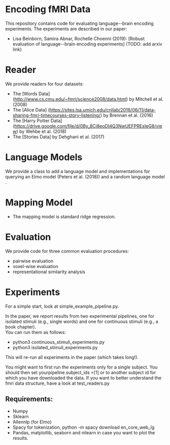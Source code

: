 # Encoding fMRI Data
This repository contains code for evaluating language--brain encoding experiments. The experiments are described in our paper:
   * Lisa Beinborn, Samira Abnar, Rochelle Choenni (2019): [Robust evaluation of language--brain encoding experiments]
(TODO: add arxiv link)
# Reader
We provide readers for four datasets:
* The [Words Data] (http://www.cs.cmu.edu/~fmri/science2008/data.html) by Mitchell et al. (2008)
* The [Alice Data] (https://sites.lsa.umich.edu/cnllab/2016/06/11/data-sharing-fmri-timecourses-story-listening/) by Brennan et al. (2016) 
* The  [Harry Potter Data] (https://drive.google.com/file/d/0By_8Ci8eoDI4Q3NwUEFPRExIeG8/view) by Wehbe et al. (2018)
* The [Stories Data] by Dehghani et al. (2017)

# Language Models
We provide a class to add a language model and implementations for querying an Elmo model  (Peters et al. (2018)) and a random language model .

# Mapping Model
* The mapping model is standard ridge regression.


# Evaluation
We provide code for three common evaluation procedures:
* pairwise evaluation
* voxel-wise evaluation
* representational similarity analysis 

# Experiments
For a simple start, look at simple_example_pipeline.py. 

In the paper, we report results from two experimental pipelines, one for isolated stimuli (e.g., single words) and one for continuous stimuli (e.g., a book chapter).  
You can run them as follows: 
* python3 continuous_stimuli_experiments.py
* python3 isolated_stimuli_experiments.py

This will re-run all experiments in the paper (which takes long!).

You might want to first run the experiments only for a single subject. You should then set yourpipeline.subject_ids =[1] or to another subject id for which you have downloaded the data. If you want to better understand the fmri data structure, have a look at test_readers.py

## Requirements:
* Numpy
* Sklearn
* Allennlp (for Elmo)
* Spacy for tokenization, python -m spacy download en_core_web_lg
* Pandas, matplotlib, seaborn and nilearn in case you want to plot the results. 